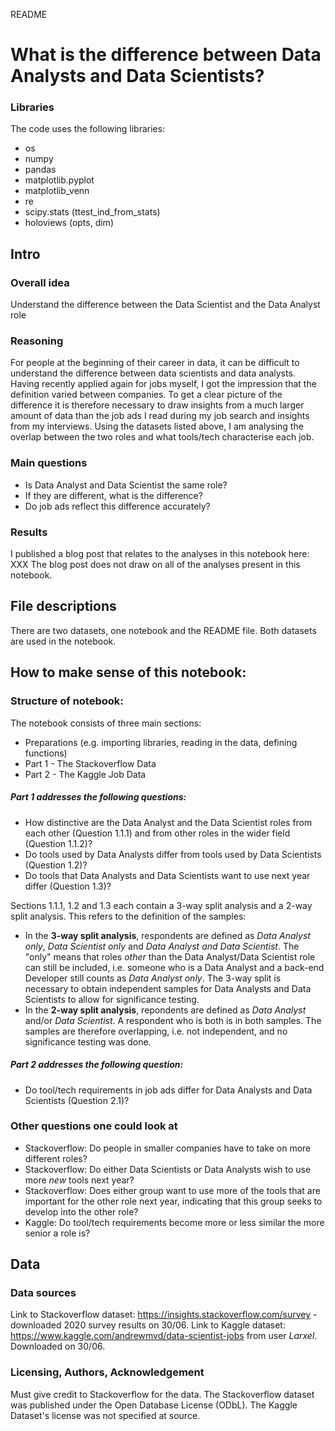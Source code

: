 README

# What is the difference between Data Analysts and Data Scientists?

### Libraries
The code uses the following libraries:
* os
* numpy
* pandas
* matplotlib.pyplot
* matplotlib_venn
* re
* scipy.stats (ttest_ind_from_stats)
* holoviews (opts, dim)

## Intro
### Overall idea
Understand the difference between the Data Scientist and the Data Analyst role

### Reasoning
For people at the beginning of their career in data, it can be difficult to understand the difference between data scientists and data analysts. Having recently applied again for jobs myself, I got the impression that the definition varied between companies. To get a clear picture of the difference it is therefore necessary to draw insights from a much larger amount of data than the job ads I read during my job search and insights from my interviews. Using the datasets listed above, I am analysing the overlap between the two roles and what tools/tech characterise each job.

### Main questions
* Is Data Analyst and Data Scientist the same role?
* If they are different, what is the difference?
* Do job ads reflect this difference accurately?

### Results
I published a blog post that relates to the analyses in this notebook here: XXX
The blog post does not draw on all of the analyses present in this notebook.

## File descriptions
There are two datasets, one notebook and the README file. Both datasets are used in the notebook.

## How to make sense of this notebook:
### Structure of notebook:
The notebook consists of three main sections:
* Preparations (e.g. importing libraries, reading in the data, defining functions)
* Part 1 - The Stackoverflow Data
* Part 2 - The Kaggle Job Data

##### Part 1 addresses the following questions:
* How distinctive are the Data Analyst and the Data Scientist roles from each other (Question 1.1.1) and from other roles in the wider field (Question 1.1.2)?
* Do tools used by Data Analysts differ from tools used by Data Scientists (Question 1.2)?
* Do tools that Data Analysts and Data Scientists want to use next year differ (Question 1.3)?

Sections 1.1.1, 1.2 and 1.3 each contain a 3-way split analysis and a 2-way split analysis. This refers to the definition of the samples:
* In the **3-way split analysis**, respondents are defined as *Data Analyst only*, *Data Scientist only* and *Data Analyst and Data Scientist*. The "only" means that roles *other* than the Data Analyst/Data Scientist role can still be included, i.e. someone who is a Data Analyst and a back-end Developer still counts as *Data Analyst only*. The 3-way split is necessary to obtain independent samples for Data Analysts and Data Scientists to allow for significance testing.
* In the **2-way split analysis**, repondents are defined as *Data Analyst* and/or *Data Scientist*. A respondent who is both is in both samples. The samples are therefore overlapping, i.e. not independent, and no significance testing was done.

##### Part 2 addresses the following question:
* Do tool/tech requirements in job ads differ for Data Analysts and Data Scientists (Question 2.1)?

### Other questions one could look at
* Stackoverflow: Do people in smaller companies have to take on more different roles?
* Stackoverflow: Do either Data Scientists or Data Analysts wish to use more *new* tools next year?
* Stackoverflow: Does either group want to use more of the tools that are important for the other role next year, indicating that this group seeks to develop into the other role?
* Kaggle: Do tool/tech requirements become more or less similar the more senior a role is?

## Data
### Data sources
Link to Stackoverflow dataset: https://insights.stackoverflow.com/survey - downloaded 2020 survey results on 30/06.
Link to Kaggle dataset: https://www.kaggle.com/andrewmvd/data-scientist-jobs from user _Larxel_. Downloaded on 30/06.

### Licensing, Authors, Acknowledgement
Must give credit to Stackoverflow for the data. The Stackoverflow dataset was published under the Open Database License (ODbL).
The Kaggle Dataset's license was not specified at source.
